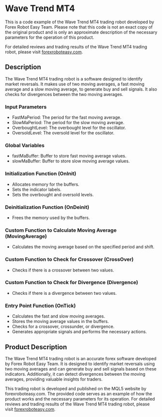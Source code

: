 # Wave Trend MT4

This is a code example of the Wave Trend MT4 trading robot developed by Forex Robot Easy Team. Please note that this code is not an exact copy of the original product and is only an approximate description of the necessary parameters for the operation of this product.

For detailed reviews and trading results of the Wave Trend MT4 trading robot, please visit [forexroboteasy.com](https://forexroboteasy.com/forex-robot-review/review-wave-trend-mt4-accurate-forex-software-for-identifying-market-reversals/).

## Description

The Wave Trend MT4 trading robot is a software designed to identify market reversals. It makes use of two moving averages, a fast moving average and a slow moving average, to generate buy and sell signals. It also checks for divergences between the two moving averages.

### Input Parameters

- FastMaPeriod: The period for the fast moving average.
- SlowMaPeriod: The period for the slow moving average.
- OverboughtLevel: The overbought level for the oscillator.
- OversoldLevel: The oversold level for the oscillator.

### Global Variables

- fastMaBuffer: Buffer to store fast moving average values.
- slowMaBuffer: Buffer to store slow moving average values.

### Initialization Function (OnInit)

- Allocates memory for the buffers.
- Sets the indicator labels.
- Sets the overbought and oversold levels.

### Deinitialization Function (OnDeinit)

- Frees the memory used by the buffers.

### Custom Function to Calculate Moving Average (MovingAverage)

- Calculates the moving average based on the specified period and shift.

### Custom Function to Check for Crossover (CrossOver)

- Checks if there is a crossover between two values.

### Custom Function to Check for Divergence (Divergence)

- Checks if there is a divergence between two values.

### Entry Point Function (OnTick)

- Calculates the fast and slow moving averages.
- Stores the moving average values in the buffers.
- Checks for a crossover, crossunder, or divergence.
- Generates appropriate signals and performs the necessary actions.

## Product Description

The Wave Trend MT4 trading robot is an accurate forex software developed by Forex Robot Easy Team. It is designed to identify market reversals using two moving averages and can generate buy and sell signals based on these indicators. Additionally, it can detect divergences between the moving averages, providing valuable insights for traders.

This trading robot is developed and published on the MQL5 website by forexroboteasy.com. The provided code serves as an example of how the product works and the necessary parameters for its operation. For detailed reviews and trading results of the Wave Trend MT4 trading robot, please visit [forexroboteasy.com](https://forexroboteasy.com/forex-robot-review/review-wave-trend-mt4-accurate-forex-software-for-identifying-market-reversals/).
